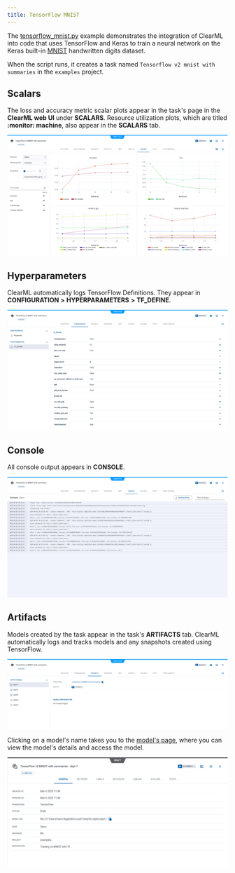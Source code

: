 ```yaml
---
title: TensorFlow MNIST
---
```


The [tensorflow_mnist.py](https://github.com/allegroai/clearml/blob/master/examples/frameworks/tensorflow/tensorflow_mnist.py) 
example demonstrates the integration of ClearML into code that uses TensorFlow and Keras to train a neural network on 
the Keras built-in [MNIST](https://www.tensorflow.org/api_docs/python/tf/keras/datasets/mnist) handwritten digits dataset. 

When the script runs, it creates a task named `Tensorflow v2 mnist with summaries` in the `examples` project.

## Scalars

The loss and accuracy metric scalar plots appear in the task's page in the **ClearML web UI** under 
**SCALARS**. Resource utilization plots, which are titled **:monitor: machine**, also appear in the **SCALARS** tab.

![Task scalars](../../../img/examples_tensorflow_mnist_06.png)

## Hyperparameters

ClearML automatically logs TensorFlow Definitions. They appear in **CONFIGURATION** **>** **HYPERPARAMETERS** 
**>** **TF_DEFINE**.

![Task hyperparameters](../../../img/examples_tensorflow_mnist_01.png)

## Console

All console output appears in **CONSOLE**.

![Task console](../../../img/examples_tensorflow_mnist_05.png)

## Artifacts

Models created by the task appear in the task's **ARTIFACTS** tab. ClearML automatically logs and tracks 
models and any snapshots created using TensorFlow. 

![Task models](../../../img/examples_tensorflow_mnist_03.png)

Clicking on a model's name takes you to the [model's page](../../../webapp/webapp_model_viewing.md), where you can 
view the model's details and access the model.


![Model details](../../../img/examples_tensorflow_mnist_10.png)
